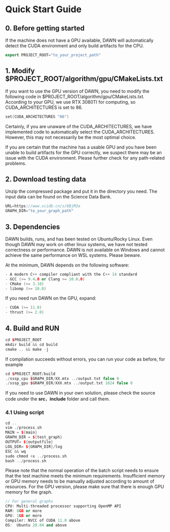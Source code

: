 # Quick Start Guide

## 0. Before getting started

If the machine does not have a GPU available, DAWN will automatically detect the CUDA environment and only build artifacts for the CPU.

```c++
export PROJECT_ROOT="to_your_project_path"
```
## 1. Modify $PROJECT_ROOT/algorithm/gpu/CMakeLists.txt

If you want to use the GPU version of DAWN, you need to modify the following code in $PROJECT_ROOT/algorithm/gpu/CMakeLists.txt. According to your GPU, we use RTX 3080TI for computing, so CUDA_ARCHITECTURES is set to 86.

```c++
set(CUDA_ARCHITECTURES "86")
```

Certainly, if you are unaware of the CUDA_ARCHITECTURES, we have implemented code to automatically select the CUDA_ARCHITECTURES. However, this may not necessarily be the most optimal choice.

If you are certain that the machine has a usable GPU and you have been unable to build artifacts for the GPU correctly, we suspect there may be an issue with the CUDA environment. Please further check for any path-related problems.

## 2. Download testing data

Unzip the compressed package and put it in the directory you need. The input data can be found on the Science Data Bank.

```c++
URL=https://www.scidb.cn/s/6BjM3a
GRAPH_DIR="to_your_graph_path"
```

## 3. Dependencies

DAWN builds, runs, and has been tested on Ubuntu/Rocky Linux. Even though DAWN may work on other linux systems, we have not tested correctness or performance. DAWN is not available on Windows and cannot achieve the same performance on WSL systems. Please beware.

At the minimum, DAWN depends on the following software:

```c++
- A modern C++ compiler compliant with the C++ 14 standard
- GCC (>= 9.4.0 or Clang >= 10.0.0)
- CMake (>= 3.10)
- libomp (>= 10.0)
```

If you need run DAWN on the GPU, expand:

```c++
- CUDA (>= 11.0)
- thrust (>= 2.0)
```

## 4. Build and RUN

```c++
cd $PROJECT_ROOT
mkdir build && cd build
cmake .. && make -j
```

If compilation succeeds without errors, you can run your code as before, for example

```c++
cd $PROJECT_ROOT/build
./sssp_cpu $GRAPH_DIR/XX.mtx ../output.txt false 0
./sssp_gpu $GRAPH_DIR/XXX.mtx ../output.txt 1024 false 0
```

If you need to use DAWN in your own solution, please check the source code under the **src**，**include** folder and call them.

### 4.1 Using script

```c++
cd ..
vim ./process.sh
MAIN = ${main}
GRAPH_DIR = ${test_graph}
OUTPUT= ${outputfile}
LOG_DIR= ${GRAPH_DIR}/log
ESC && wq
sudo chmod +x ../process.sh
bash ../process.sh
```

Please note that the normal operation of the batch script needs to ensure that the test machine meets the minimum requirements. Insufficient memory or GPU memory needs to be manually adjusted according to amount of resources. For the GPU version, please make sure that there is enough GPU memory for the graph. 

```c++
// For general graphs
CPU: Multi-threaded processor supporting OpenMP API
RAM: 8GB or more
GPU: 1GB or more
Compiler: NVCC of CUDA 11.0 above
OS:  Ubuntu 20.04 and above
```
